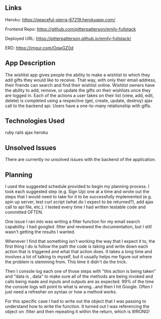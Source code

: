 
## Links

Heroku:
https://peaceful-sierra-67219.herokuapp.com/

Frontend Repo:
https://github.com/pitterpatterson/emily-fullstack

Deployed URL:
https://pitterpatterson.github.io/emily-fullstack/

ERD:
https://imgur.com/OqwGZ0d

## App Description
The wishlist app gives people the ability to make a wishlist to which they add gifts they would like to receive. That way, with only their email address, their friends can search and find their wishlist online. Wishlist owners have the ability to add, remove, or update the gifts on their wishlists once they are logged in.
Each of the actions a user takes on their list (view, add, edit, delete) is completed using a respective (get, create, update, destroy) ajax call to the backend api.
Users have a one-to-many relationship with gifts.

## Technologies Used
ruby
rails
ajax
heroku

## Unsolved Issues
There are currently no unsolved issues with the backend of the application.

## Planning
I used the suggested schedule provided to begin my planning process. I took each suggested step (e.g. Sign Up) one at a time and wrote out the steps that I would need to take for it to be successfully implemented (e.g. spin up server, test curl script (what do I expect to be returned?), add ajax call to api file, etc.). I tested every time I had written testable code and committed OFTEN.

One issue I ran into was writing a filter function for my email search capability. I had googled .filter and reviewed the documentation, but I still wasn't getting the results I wanted.

Whenever I find that something isn't working the way that I expect it to, the first thing I do is follow the path the code is taking and write down each action that is triggered and what that action does. It takes a long time and involves a lot of talking to myself, but it usually helps me figure out where the problem is stemming from. This time it didn't do the trick.

Then I console log each one of those steps with "this action is being taken" and "data is , data" to make sure all of the methods are being invoked and calls being made and inputs and outputs are as expected. 99% of the time the console logs will point to what is wrong...and then I hit Google. Often I just need a refresher on syntax or how a method works.

For this specific case I had to write out the object that I was passing to understand how to write the function. It turned out I was referencing the object on .filter and then repeating it within the return, which is WRONG!
